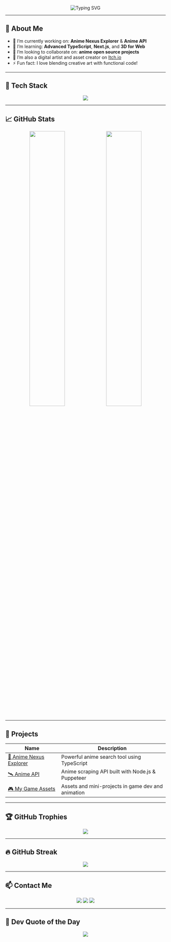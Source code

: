 <!-- Header typing animation -->
<p align="center">
  <img src="https://readme-typing-svg.demolab.com?font=Fira+Code&size=24&pause=1000&color=58A6FF&center=true&vCenter=true&width=435&lines=Hi+there!+I'm+Kairo+;VibeCoder+%2F+Digital+Artist;Welcome+to+my+GitHub+Profile!" alt="Typing SVG" />
</p>

---

## 🧠 About Me

- 🔭 I’m currently working on: **Anime Nexus Explorer** & **Anime API**
- 🌱 I’m learning: **Advanced TypeScript**, **Next.js**, and **3D for Web**
- 👯 I’m looking to collaborate on: **anime open source projects**
- 🎨 I’m also a digital artist and asset creator on [Itch.io](https://kage11.itch.io/)
- ⚡ Fun fact: I love blending creative art with functional code!

---

## 🚀 Tech Stack

<div align="center">
  <img src="https://skillicons.dev/icons?i=ts,js,react,next,nodejs,express,mongodb,html,css,git,vscode&perline=8" />
</div>

---

## 📈 GitHub Stats

<div align="center">
  <img src="https://github-readme-stats.vercel.app/api?username=kage-art&show_icons=true&theme=tokyonight&hide_border=true&hide=prs" width="47%" />
  <img src="https://github-readme-stats.vercel.app/api/top-langs/?username=kage-art&layout=compact&theme=tokyonight&hide_border=true" width="47%" />
</div>

---

## 🧩 Projects

| Name | Description |
|------|-------------|
| [🎯 Anime Nexus Explorer](https://github.com/kage-art/anime-nexus-explorer) | Powerful anime search tool using TypeScript |
| [🛰️ Anime API](https://github.com/kage-art/Anime-API) | Anime scraping API built with Node.js & Puppeteer |
| [🎮 My Game Assets](https://kage11.itch.io/) | Assets and mini-projects in game dev and animation |

---

## 🏆 GitHub Trophies

<p align="center">
  <img src="https://github-profile-trophy.vercel.app/?username=kage-art&theme=tokyonight&no-frame=true&row=1&column=6" />
</p>

---

## 🔥 GitHub Streak

<p align="center">
  <img src="https://streak-stats.demolab.com?user=kage-art&theme=tokyonight&hide_border=true" />
</p>

---

## 📫 Contact Me

<p align="center">
  <a href="mailto:kageartdev@gmail.com"><img src="https://img.shields.io/badge/Gmail-D14836?style=for-the-badge&logo=gmail&logoColor=white"></a>
  <a href="https://kage11.itch.io/"><img src="https://img.shields.io/badge/Itch.io-FA5C5C?style=for-the-badge&logo=itchdotio&logoColor=white"></a>
  <a href="https://github.com/kage-art"><img src="https://img.shields.io/badge/GitHub-181717?style=for-the-badge&logo=github&logoColor=white"></a>
</p>

---

## 📜 Dev Quote of the Day

<p align="center">
  <img src="https://quotes-github-readme.vercel.app/api?type=horizontal&theme=tokyonight" />
</p>
